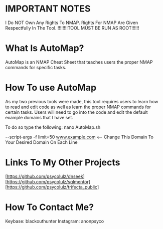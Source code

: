 

IMPORTANT NOTES
=========================
I Do NOT Own Any Rights To NMAP.
Rights For NMAP Are Given Respectfully In The Tool.
!!!!!!!!TOOL MUST BE RUN AS ROOT!!!!!!


What Is AutoMap?
=========================
AutoMap is an NMAP Cheat Sheet that teaches users the proper NMAP commands for specific tasks.


How To use AutoMap
===========================
As my two previous tools were made, this tool requires users to learn how to read and edit code as well
as learn the proper NMAP commands for certain tasks. Users will need to go into the code and edit the 
default example domains that I have set.

To do so type the following: nano AutoMap.sh

--script-args -f limit=50 www.example.com  <-- Change This Domain To Your Desired Domain On Each Line


Links To My Other Projects
================================
[https://github.com/psycolulz/dnseek]
[https://github.com/psycolulz/sqlmentor]
[https://github.com/psycolulz/trifecta_public]


How To Contact Me?
=========================
Keybase: blackouthunter
Instagram: anonpsyco
